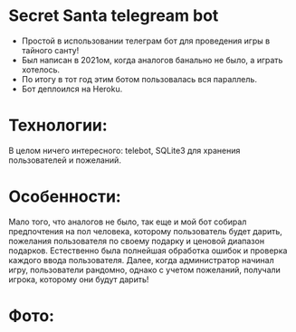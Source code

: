 # Secret Santa telegream bot
* Простой в использовании телеграм бот для проведения игры в тайного санту!
* Был написан в 2021ом, когда аналогов банально не было, а играть хотелось.
* По итогу в тот год этим ботом пользовалась вся параллель.
* Бот деплоился на Heroku.

# Технологии:
В целом ничего интересного: telebot, SQLite3 для хранения пользователей и пожеланий.

# Особенности: 
Мало того, что аналогов не было, так еще и мой бот собирал предпочтения на пол человека, которому пользователь будет дарить, пожелания пользователя по своему подарку и ценовой диапазон подарков. Естественно была полнейшая обработка ошибок и проверка каждого ввода пользователя. Далее, когда администратор начинал игру, пользователи рандомно, однако с учетом пожеланий, получали игрока, которому они будут дарить!

# Фото:
